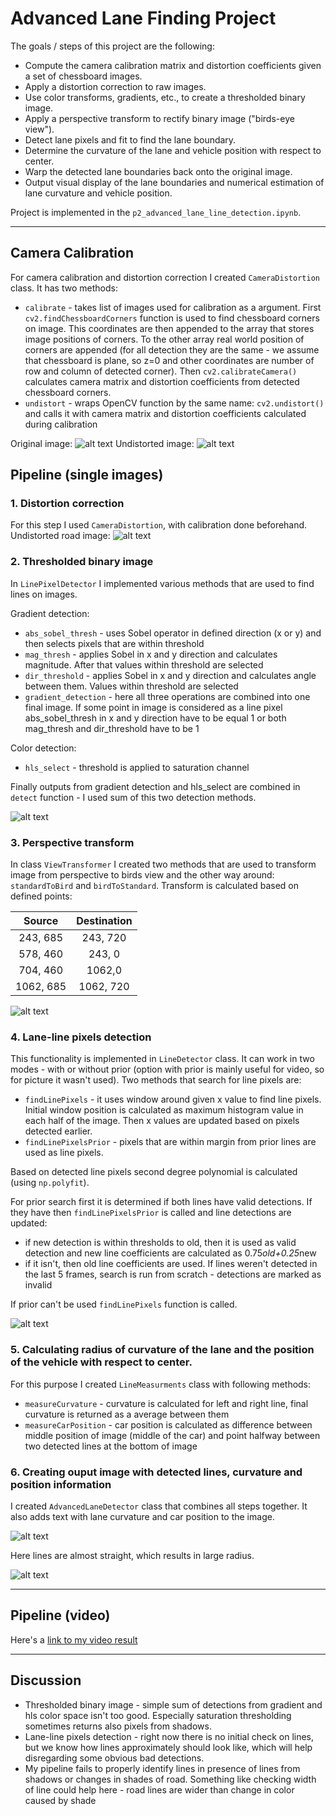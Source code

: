 # Advanced Lane Finding Project

The goals / steps of this project are the following:

* Compute the camera calibration matrix and distortion coefficients given a set of chessboard images.
* Apply a distortion correction to raw images.
* Use color transforms, gradients, etc., to create a thresholded binary image.
* Apply a perspective transform to rectify binary image ("birds-eye view").
* Detect lane pixels and fit to find the lane boundary.
* Determine the curvature of the lane and vehicle position with respect to center.
* Warp the detected lane boundaries back onto the original image.
* Output visual display of the lane boundaries and numerical estimation of lane curvature and vehicle position.

[//]: # (Image References)

[imgUndist]: ./output_images/undistorted.jpg "Undistorted"
[imgDist]: ./output_images/distorted.jpg "Distorted"
[imgRoadUndist]: ./output_images/roadUndist.jpg "Distorted"
[imgRoadBin]: ./output_images/roadBinary.jpg "Distorted"
[imgRoadBinTrans]: ./output_images/roadBinaryTransformed.jpg "Distorted"
[imgDetectedLines]: ./output_images/detectedLines.jpg "Distorted"
[imageProcessed]: ./output_images/imageProcessed.jpg "Distorted"
[imageProcessed8]: ./output_images/imageProcessed8.jpg "Distorted"
[video1]: ./project_video_output_prior.mp4 "Video"

Project is implemented in the `p2_advanced_lane_line_detection.ipynb`.

---

## Camera Calibration

For camera calibration and distortion correction I created ```CameraDistortion``` class. It has two methods:
* ```calibrate``` - takes list of images used for calibration as a argument. First ```cv2.findChessboardCorners``` function is used to find chessboard corners on image. This coordinates are then appended to the array that stores image positions of corners. To the other array real world position of corners are appended (for all detection they are the same - we assume that chessboard is plane, so z=0 and other coordinates are number of row and column of detected corner). Then ```cv2.calibrateCamera()``` calculates camera matrix and distortion coefficients from detected chessboard corners.
* ```undistort``` - wraps OpenCV function by the same name: ```cv2.undistort()``` and calls it with camera matrix and distortion coefficients calculated during calibration

Original image:
![alt text][imgDist]
Undistorted image:
![alt text][imgUndist]


## Pipeline (single images)

### 1. Distortion correction

For this step I used ```CameraDistortion```, with calibration done beforehand. Undistorted road image:
![alt text][imgRoadUndist]

### 2. Thresholded binary image 

In ```LinePixelDetector``` I implemented various methods that are used to find lines on images. 

Gradient detection:
* `abs_sobel_thresh` - uses Sobel operator in defined direction (x or y) and then selects pixels that are within threshold
* `mag_thresh` - applies Sobel in x and y direction and calculates magnitude. After that values within threshold are selected
* `dir_threshold` - applies Sobel in x and y direction and calculates angle between them.  Values within threshold are selected
* `gradient_detection` - here all three operations are combined into one final image. If some point in image is considered as a line pixel abs_sobel_thresh in x and y direction have to be equal 1 or both mag_thresh and dir_threshold have to be 1

Color detection:
* `hls_select` - threshold is applied to saturation channel 

Finally outputs from gradient detection and hls_select are combined in `detect` function - I used sum of this two detection methods. 


![alt text][imgRoadBin]

### 3. Perspective transform

In class `ViewTransformer` I created two methods that are used to transform image from perspective to birds view and the other way around: `standardToBird` and `birdToStandard`. 
Transform is calculated based on defined points:

| Source        | Destination   | 
|:-------------:|:-------------:| 
| 243, 685      | 243, 720      | 
| 578, 460      | 243, 0        |
| 704, 460      | 1062,0        |
| 1062, 685     | 1062, 720     |


![alt text][imgRoadBinTrans]

### 4. Lane-line pixels detection

This functionality is implemented in `LineDetector` class. It can work in two modes - with or without prior (option with prior is mainly useful for video, so for picture it wasn't used). Two methods that search for line pixels are:
* `findLinePixels` - it uses window around given x value to find line pixels. Initial window position is calculated as maximum histogram value in each half of the image. Then x values are updated based on pixels detected earlier.
* `findLinePixelsPrior` - pixels that are within margin from prior lines are used as line pixels.

Based on detected line pixels second degree polynomial is calculated (using `np.polyfit`).

For prior search first it is determined if both lines have valid detections. If they have then `findLinePixelsPrior` is called and line detections are updated:
* if new detection is within thresholds to old, then it is used as valid detection and new line coefficients are calculated as 0.75*old+0.25*new
* if it isn't, then old line coefficients are used. If lines weren't detected in the last 5 frames, search is run from scratch - detections are marked as invalid

If prior can't be used `findLinePixels` function is called. 

![alt text][imgDetectedLines]

### 5. Calculating radius of curvature of the lane and the position of the vehicle with respect to center.

For this purpose I created `LineMeasurments` class with following methods:
* `measureCurvature` - curvature is calculated for left and right line, final curvature is returned as a average between them 
* `measureCarPosition` - car position is calculated as difference between middle position of image (middle of the car) and point halfway between two detected lines at the bottom of image

### 6. Creating ouput image with detected lines, curvature and position information

I created `AdvancedLaneDetector` class that combines all steps together. It also adds text with lane curvature and car position to the image.

![alt text][imageProcessed]

Here lines are almost straight, which results in large radius.

![alt text][imageProcessed8]


---

## Pipeline (video)


Here's a [link to my video result](./project_video_output_prior.mp4)

---

## Discussion


* Thresholded binary image - simple sum of detections from gradient and hls color space isn't too good. Especially saturation thresholding sometimes returns also pixels from shadows. 
* Lane-line pixels detection - right now there is no initial check on lines, but we know how lines approximately should look like, which will help disregarding some obvious bad detections. 
* My pipeline fails to properly identify lines in presence of lines from shadows or changes in shades of road. Something like checking width of line could help here - road lines are wider than change in color caused by shade 
